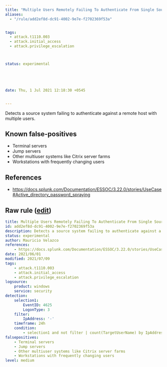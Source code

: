 ```yaml
---
title: "Multiple Users Remotely Failing To Authenticate From Single Source"
aliases:
  - "/rule/add2ef8d-dc91-4002-9e7e-f2702369f53a"


tags:
  - attack.t1110.003
  - attack.initial_access
  - attack.privilege_escalation



status: experimental





date: Thu, 1 Jul 2021 12:18:30 +0545


---
```


Detects a source system failing to authenticate against a remote host with multiple users.

<!--more-->


## Known false-positives

* Terminal servers
* Jump servers
* Other multiuser systems like Citrix server farms
* Workstations with frequently changing users



## References

* https://docs.splunk.com/Documentation/ESSOC/3.22.0/stories/UseCase#Active_directory_password_spraying


## Raw rule ([edit](https://github.com/SigmaHQ/sigma/edit/master/rules/windows/builtin/security/win_susp_failed_remote_logons_single_source.yml))
```yaml
title: Multiple Users Remotely Failing To Authenticate From Single Source
id: add2ef8d-dc91-4002-9e7e-f2702369f53a
description: Detects a source system failing to authenticate against a remote host with multiple users.
status: experimental
author: Mauricio Velazco
references:
    - https://docs.splunk.com/Documentation/ESSOC/3.22.0/stories/UseCase#Active_directory_password_spraying
date: 2021/06/01
modified: 2021/07/09
tags:
    - attack.t1110.003
    - attack.initial_access
    - attack.privilege_escalation
logsource:
    product: windows
    service: security
detection:
    selection1:
        EventID: 4625
        LogonType: 3
    filter:
        IpAddress: '-'
    timeframe: 24h
    condition:
        - selection1 and not filter | count(TargetUserName) by IpAddress > 10
falsepositives:
    - Terminal servers
    - Jump servers
    - Other multiuser systems like Citrix server farms
    - Workstations with frequently changing users
level: medium

```
